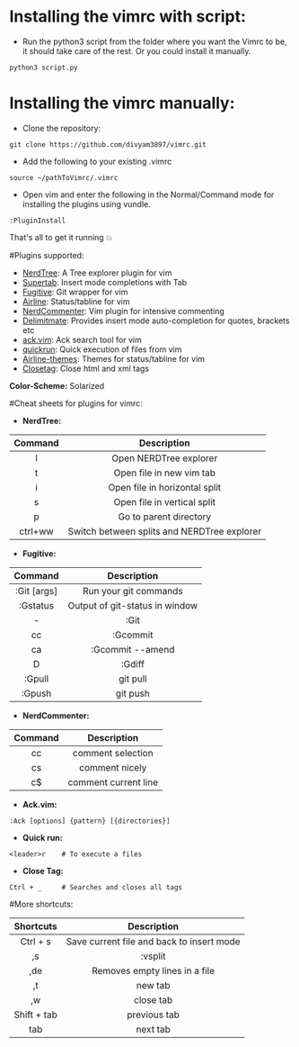 # Installing the vimrc with script:
* Run the python3 script from the folder where you want the Vimrc to be, it should take care of the rest. Or you could install it manually.
```
python3 script.py
```
# Installing the vimrc manually:
* Clone the repository:
```
git clone https://github.com/divyam3897/vimrc.git
```
* Add the following to your existing .vimrc
```
source ~/pathToVimrc/.vimrc
```
* Open vim and enter the following in the Normal/Command mode for installing the plugins using vundle.
```
:PluginInstall
```

That's all to get it running :boom:

#Plugins supported:
* [NerdTree](https://github.com/scrooloose/nerdtree): A Tree explorer plugin for vim
* [Supertab](https://github.com/ervandew/supertab): Insert mode completions with Tab
* [Fugitive](https://github.com/tpope/vim-fugitive): Git wrapper for vim 
* [Airline](https://github.com/vim-airline/vim-airline): Status/tabline for vim
* [NerdCommenter](https://github.com/scrooloose/nerdcommenter): Vim plugin for intensive commenting
* [Delimitmate](https://github.com/Raimondi/delimitMate): Provides insert mode auto-completion for quotes, brackets etc
* [ack.vim](https://github.com/mileszs/ack.vim): Ack search tool for vim
* [quickrun](https://github.com/thinca/vim-quickrun): Quick execution of files from vim
* [Airline-themes](https://github.com/vim-airline/vim-airline-themes.git): Themes for status/tabline for vim
* [Closetag](https://github.com/vim-scripts/closetag.vim.git): Close html and xml tags

**Color-Scheme:** Solarized

#Cheat sheets for plugins for vimrc:
* **NerdTree:**

| Command  | Description                                |
| :------:  | :----------------------------------------: |
| <leader>l | Open NERDTree explorer                     |
| t         | Open file in new vim tab                   |
| i         | Open file in horizontal split              |
| s         | Open file in vertical split                |
| p         | Go to parent directory                     |
| ctrl+ww   | Switch between splits and NERDTree explorer|

* **Fugitive:**

| Command     | Description                    |
| :---------: | :----------------------------: |
| :Git [args] | Run your git commands          |
| :Gstatus    | Output of git-status in window |
| -           | :Git| add                      |
| cc          | :Gcommit                       |
| ca          | :Gcommit --amend               |
| D           | :Gdiff                         |
| :Gpull      | git pull                       |
| :Gpush      | git push                       |

* **NerdCommenter:**

| Command    | Description          |
| :--------: | :------------------: |
| <leader>cc | comment selection    |
| <leader>cs | comment nicely       |
| <leader>c$ | comment current line |

* **Ack.vim:**
```
:Ack [options] {pattern} [{directories}]
```
* **Quick run:**
```
<leader>r    # To execute a files
```
* **Close Tag:**
```
Ctrl + _     # Searches and closes all tags
```
#More shortcuts:

| Shortcuts   | Description                               |
| :---------: | :---------------------------------------: |
| Ctrl + s    | Save current file and back to insert mode |
| ,s          | :vsplit                                   |
| ,de         | Removes empty lines in a file             |
| ,t          | new tab                                   |
| ,w          | close tab                                 |
| Shift + tab | previous tab                              |
| tab         | next tab                                  |
